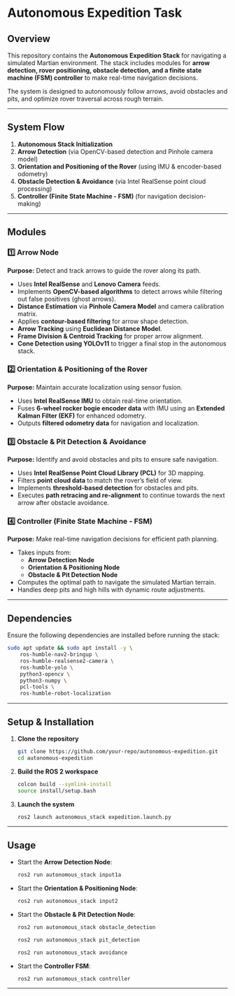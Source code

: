 # Autonomous Expedition Task

## Overview
This repository contains the **Autonomous Expedition Stack** for navigating a simulated Martian environment. The stack includes modules for **arrow detection, rover positioning, obstacle detection, and a finite state machine (FSM) controller** to make real-time navigation decisions.

The system is designed to autonomously follow arrows, avoid obstacles and pits, and optimize rover traversal across rough terrain.

---

## System Flow
1. **Autonomous Stack Initialization**
2. **Arrow Detection** (via OpenCV-based detection and Pinhole camera model)
3. **Orientation and Positioning of the Rover** (using IMU & encoder-based odometry)
4. **Obstacle Detection & Avoidance** (via Intel RealSense point cloud processing)
5. **Controller (Finite State Machine - FSM)** (for navigation decision-making)

---

## Modules

### 1️⃣ Arrow Node
**Purpose:** Detect and track arrows to guide the rover along its path.
- Uses **Intel RealSense** and **Lenovo Camera** feeds.
- Implements **OpenCV-based algorithms** to detect arrows while filtering out false positives (ghost arrows).
- **Distance Estimation** via **Pinhole Camera Model** and camera calibration matrix.
- Applies **contour-based filtering** for arrow shape detection.
- **Arrow Tracking** using **Euclidean Distance Model**.
- **Frame Division & Centroid Tracking** for proper arrow alignment.
- **Cone Detection using YOLOv11** to trigger a final stop in the autonomous stack.

### 2️⃣ Orientation & Positioning of the Rover
**Purpose:** Maintain accurate localization using sensor fusion.
- Uses **Intel RealSense IMU** to obtain real-time orientation.
- Fuses **6-wheel rocker bogie encoder data** with IMU using an **Extended Kalman Filter (EKF)** for enhanced odometry.
- Outputs **filtered odometry data** for navigation and localization.

### 3️⃣ Obstacle & Pit Detection & Avoidance
**Purpose:** Identify and avoid obstacles and pits to ensure safe navigation.
- Uses **Intel RealSense Point Cloud Library (PCL)** for 3D mapping.
- Filters **point cloud data** to match the rover’s field of view.
- Implements **threshold-based detection** for obstacles and pits.
- Executes **path retracing and re-alignment** to continue towards the next arrow after obstacle avoidance.

### 4️⃣ Controller (Finite State Machine - FSM)
**Purpose:** Make real-time navigation decisions for efficient path planning.
- Takes inputs from:
  - **Arrow Detection Node**
  - **Orientation & Positioning Node**
  - **Obstacle & Pit Detection Node**
- Computes the optimal path to navigate the simulated Martian terrain.
- Handles deep pits and high hills with dynamic route adjustments.

---

## Dependencies
Ensure the following dependencies are installed before running the stack:

```bash
sudo apt update && sudo apt install -y \
    ros-humble-nav2-bringup \
    ros-humble-realsense2-camera \
    ros-humble-yolo \
    python3-opencv \
    python3-numpy \
    pcl-tools \
    ros-humble-robot-localization
```

---

## Setup & Installation
1. **Clone the repository**
   ```bash
   git clone https://github.com/your-repo/autonomous-expedition.git
   cd autonomous-expedition
   ```

2. **Build the ROS 2 workspace**
   ```bash
   colcon build --symlink-install
   source install/setup.bash
   ```

3. **Launch the system**
   ```bash
   ros2 launch autonomous_stack expedition.launch.py
   ```

---

## Usage
- Start the **Arrow Detection Node**:
  ```bash
  ros2 run autonomous_stack input1a
  ```
- Start the **Orientation & Positioning Node**:
  ```bash
  ros2 run autonomous_stack input2
  ```
- Start the **Obstacle & Pit Detection Node**:
  ```bash
  ros2 run autonomous_stack obstacle_detection 
  ```
  ```bash
  ros2 run autonomous_stack pit_detection 
  ```
  ```bash
  ros2 run autonomous_stack avoidance
  ```
- Start the **Controller FSM**:
  ```bash
  ros2 run autonomous_stack controller
  ```

---


